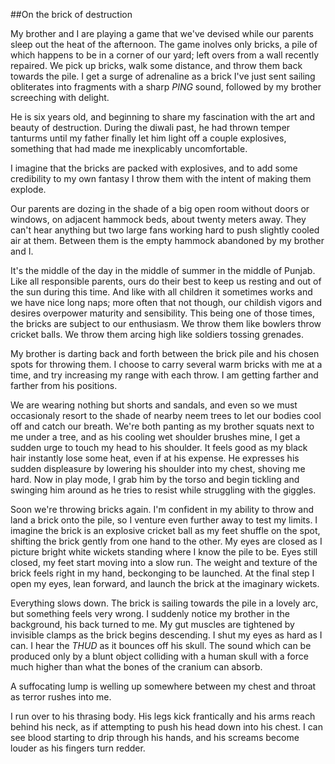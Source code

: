 ##On the brick of destruction

My brother and I are playing a game that we've devised while our parents sleep out the heat of the afternoon. The game inolves only bricks, a pile of which happens to be in a corner of our yard; left overs from a wall recently repaired. We pick up bricks, walk some distance, and throw them back towards the pile. I get a surge of adrenaline as a brick I've just sent sailing obliterates into fragments with a sharp *PING* sound, followed by my brother screeching with delight.

He is six years old, and beginning to share my fascination with the art and beauty of destruction. During the diwali past, he had thrown temper tanturms until my father finally let him light off a couple explosives, something that had made me inexplicably uncomfortable.

I imagine that the bricks are packed with explosives, and to add some credibility to my own fantasy I throw them with the intent of making them explode.

Our parents are dozing in the shade of a big open room without doors or windows, on adjacent hammock beds, about twenty meters away. They can't hear anything but two large fans working hard to push slightly cooled air at them. Between them is the empty hammock abandoned by my brother and I.

It's the middle of the day in the middle of summer in the middle of Punjab. Like all responsible parents, ours do their best to keep us resting and out of the sun during this time. And like with all children it sometimes works and we have nice long naps; more often that not though, our childish vigors and desires overpower maturity and sensibility. This being one of those times, the bricks are subject to our enthusiasm. We throw them like bowlers throw cricket balls. We throw them arcing high like soldiers tossing grenades.

My brother is darting back and forth between the brick pile and his chosen spots for throwing them. I choose to carry several warm bricks with me at a time, and try increasing my range with each throw. I am getting farther and farther from his positions.

We are wearing nothing but shorts and sandals, and even so we must occasionaly resort to the shade of nearby neem trees to let our bodies cool off and catch our breath. We're both panting as my brother squats next to me under a tree, and as his cooling wet shoulder brushes mine, I get a sudden urge to touch my head to his shoulder. It feels good as my black hair instantly lose some heat, even if at his expense. He expresses his sudden displeasure by lowering his shoulder into my chest, shoving me hard. Now in play mode, I grab him by the torso and begin tickling and swinging him around as he tries to resist while struggling with the giggles.

Soon we're throwing bricks again. I'm confident in my ability to throw and land a brick onto the pile, so I venture even further away to test my limits. I imagine the brick is an explosive cricket ball as my feet shuffle on the spot, shifting the brick gently from one hand to the other. My eyes are closed as I picture bright white wickets standing where I know the pile to be. Eyes still closed, my feet start moving into a slow run. The weight and texture of the brick feels right in my hand, beckonging to be launched. At the final step I open my eyes, lean forward, and launch the brick at the imaginary wickets.

Everything slows down. The brick is sailing towards the pile in a lovely arc, but something feels very wrong. I suddenly notice my brother in the background, his back turned to me. My gut muscles are tightened by invisible clamps as the brick begins descending. I shut my eyes as hard as I can. I hear the *THUD* as it bounces off his skull. The sound which can be produced only by a blunt object colliding with a human skull with a force much higher than what the bones of the cranium can absorb.

A suffocating lump is welling up somewhere between my chest and throat as terror rushes into me.

I run over to his thrasing body. His legs kick frantically and his arms reach behind his neck, as if attempting to push his head down into his chest. I can see blood starting to drip through his hands, and his screams become louder as his fingers turn redder.


